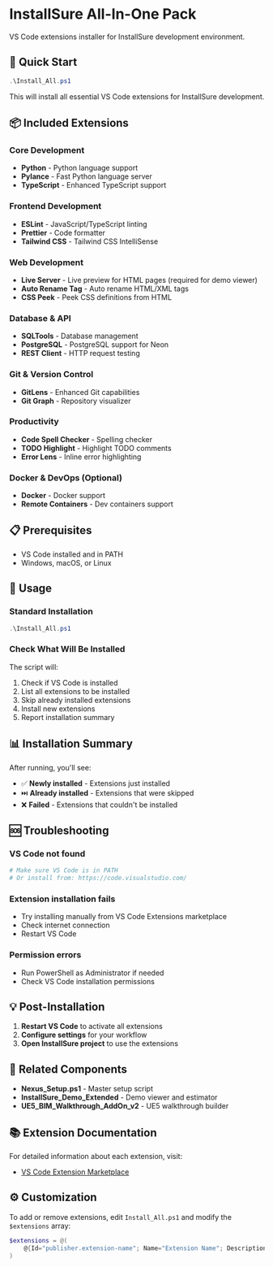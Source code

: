 # InstallSure All-In-One Pack

VS Code extensions installer for InstallSure development environment.

## 🚀 Quick Start

```powershell
.\Install_All.ps1
```

This will install all essential VS Code extensions for InstallSure development.

## 📦 Included Extensions

### Core Development
- **Python** - Python language support
- **Pylance** - Fast Python language server
- **TypeScript** - Enhanced TypeScript support

### Frontend Development
- **ESLint** - JavaScript/TypeScript linting
- **Prettier** - Code formatter
- **Tailwind CSS** - Tailwind CSS IntelliSense

### Web Development
- **Live Server** - Live preview for HTML pages (required for demo viewer)
- **Auto Rename Tag** - Auto rename HTML/XML tags
- **CSS Peek** - Peek CSS definitions from HTML

### Database & API
- **SQLTools** - Database management
- **PostgreSQL** - PostgreSQL support for Neon
- **REST Client** - HTTP request testing

### Git & Version Control
- **GitLens** - Enhanced Git capabilities
- **Git Graph** - Repository visualizer

### Productivity
- **Code Spell Checker** - Spelling checker
- **TODO Highlight** - Highlight TODO comments
- **Error Lens** - Inline error highlighting

### Docker & DevOps (Optional)
- **Docker** - Docker support
- **Remote Containers** - Dev containers support

## 📋 Prerequisites

- VS Code installed and in PATH
- Windows, macOS, or Linux

## 🔧 Usage

### Standard Installation
```powershell
.\Install_All.ps1
```

### Check What Will Be Installed
The script will:
1. Check if VS Code is installed
2. List all extensions to be installed
3. Skip already installed extensions
4. Install new extensions
5. Report installation summary

## 📊 Installation Summary

After running, you'll see:
- ✅ **Newly installed** - Extensions just installed
- ⏭️ **Already installed** - Extensions that were skipped
- ❌ **Failed** - Extensions that couldn't be installed

## 🆘 Troubleshooting

### VS Code not found
```powershell
# Make sure VS Code is in PATH
# Or install from: https://code.visualstudio.com/
```

### Extension installation fails
- Try installing manually from VS Code Extensions marketplace
- Check internet connection
- Restart VS Code

### Permission errors
- Run PowerShell as Administrator if needed
- Check VS Code installation permissions

## 💡 Post-Installation

1. **Restart VS Code** to activate all extensions
2. **Configure settings** for your workflow
3. **Open InstallSure project** to use the extensions

## 🔗 Related Components

- **Nexus_Setup.ps1** - Master setup script
- **InstallSure_Demo_Extended** - Demo viewer and estimator
- **UE5_BIM_Walkthrough_AddOn_v2** - UE5 walkthrough builder

## 📚 Extension Documentation

For detailed information about each extension, visit:
- [VS Code Extension Marketplace](https://marketplace.visualstudio.com/vscode)

## ⚙️ Customization

To add or remove extensions, edit `Install_All.ps1` and modify the `$extensions` array:

```powershell
$extensions = @(
    @{Id="publisher.extension-name"; Name="Extension Name"; Description="What it does"}
)
```
